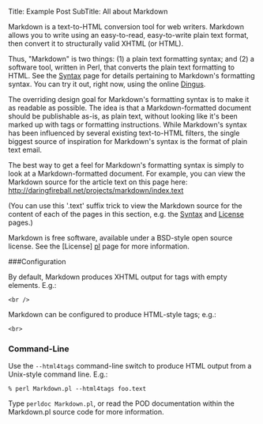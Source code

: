 Title: Example Post
SubTitle: All about Markdown

Markdown is a text-to-HTML conversion tool for web writers. Markdown allows you to write using an easy-to-read, easy-to-write plain text format, then convert it to structurally valid XHTML (or HTML).

Thus, "Markdown" is two things: (1) a plain text formatting syntax; and (2) a software tool, written in Perl, that converts the plain text formatting to HTML. See the [Syntax][] page for details pertaining to Markdown's formatting syntax. You can try it out, right now, using the online [Dingus][].

  [syntax]: http://daringfirebal.net/projects/markdown/syntax
  [dingus]: http://daringfirebal.net/projects/markdown/dingus

The overriding design goal for Markdown's formatting syntax is to make it as readable as possible. The idea is that a Markdown-formatted document should be publishable as-is, as plain text, without looking like it's been marked up with tags or formatting instructions. While Markdown's syntax has been influenced by several existing text-to-HTML filters, the single biggest source of inspiration for Markdown's syntax is the format of plain text email.

The best way to get a feel for Markdown's formatting syntax is simply to look at a Markdown-formatted document. For example, you can view the Markdown source for the article text on this page here:
<http://daringfireball.net/projects/markdown/index.text>

(You can use this '.text' suffix trick to view the Markdown source for the content of each of the pages in this section, e.g. the [Syntax][s_src] and [License][l_src] pages.)

  [s_src]: http://daringfirebal.net/projects/markdown/syntax.text
  [l_src]: http://daringfirebal.net/projects/markdown/license.text

Markdown is free software, available under a BSD-style open source license. See the [License] [pl] page for more information.

  [pl]: http://daringfirebal.net/projects/markdown/license

###Configuration  <a id="configuration"></a>

By default, Markdown produces XHTML output for tags with empty elements.
E.g.:

    <br />

Markdown can be configured to produce HTML-style tags; e.g.:

    <br>

### Command-Line ###

Use the `--html4tags` command-line switch to produce HTML output from a Unix-style command line. E.g.:

    % perl Markdown.pl --html4tags foo.text

Type `perldoc Markdown.pl`, or read the POD documentation within the Markdown.pl source code for more information.
